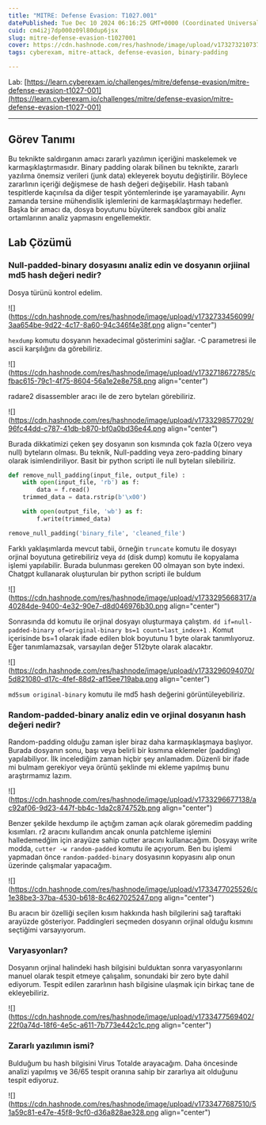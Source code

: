 ```yaml
---
title: "MITRE: Defense Evasion: T1027.001"
datePublished: Tue Dec 10 2024 06:16:25 GMT+0000 (Coordinated Universal Time)
cuid: cm4i2j7dp000z09l80dup6jsx
slug: mitre-defense-evasion-t1027001
cover: https://cdn.hashnode.com/res/hashnode/image/upload/v1732732107373/9de78f85-a868-469e-850e-69e2930b5f38.png
tags: cyberexam, mitre-attack, defense-evasion, binary-padding

---
```


Lab: [https://learn.cyberexam.io/challenges/mitre/defense-evasion/mitre-defense-evasion-t1027-001](https://learn.cyberexam.io/challenges/mitre/defense-evasion/mitre-defense-evasion-t1027-001)

---

## Görev Tanımı

Bu teknikte saldırganın amacı zararlı yazılımın içeriğini maskelemek ve karmaşıklaştırmasıdır. Binary padding olarak bilinen bu teknikte, zararlı yazılıma önemsiz verileri (junk data) ekleyerek boyutu değiştirilir. Böylece zararlının içeriği değişmese de hash değeri değişebilir. Hash tabanlı tespitlerde kaçınılsa da diğer tespit yöntemlerinde işe yaramayabilir. Aynı zamanda tersine mühendislik işlemlerini de karmaşıklaştırmayı hedefler. Başka bir amacı da, dosya boyutunu büyüterek sandbox gibi analiz ortamlarının analiz yapmasını engellemektir.

## Lab Çözümü

### Null-padded-binary dosyasını analiz edin ve dosyanın orjiinal md5 hash değeri nedir?

Dosya türünü kontrol edelim.

![](https://cdn.hashnode.com/res/hashnode/image/upload/v1732733456099/3aa654be-9d22-4c17-8a60-94c346f4e38f.png align="center")

`hexdump` komutu dosyanın hexadecimal gösterimini sağlar. -C parametresi ile ascii karşılığını da görebiliriz.

![](https://cdn.hashnode.com/res/hashnode/image/upload/v1732718672785/cfbac615-79c1-4f75-8604-56a1e2e8e758.png align="center")

radare2 disassembler aracı ile de zero byteları görebiliriz.

![](https://cdn.hashnode.com/res/hashnode/image/upload/v1733298577029/96fc44dd-c787-41db-b870-bf0a0bd36e44.png align="center")

Burada dikkatimizi çeken şey dosyanın son kısmında çok fazla 0(zero veya null) byteların olması. Bu teknik, Null-padding veya zero-padding binary olarak isimlendiriliyor. Basit bir python scripti ile null byteları silebiliriz.

```python
def remove_null_padding(input_file, output_file) :
    with open(input_file, 'rb') as f:
        data = f.read()
    trimmed_data = data.rstrip(b'\x00')

    with open(output_file, 'wb') as f:
        f.write(trimmed_data)

remove_null_padding('binary_file', 'cleaned_file')
```

Farklı yaklaşımlarda mevcut tabii, örneğin `truncate` komutu ile dosyayı orjinal boyutuna getirebiliriz veya `dd` (disk dump) komutu ile kopyalama işlemi yapılabilir. Burada bulunması gereken 00 olmayan son byte indexi. Chatgpt kullanarak oluşturulan bir python scripti ile buldum

![](https://cdn.hashnode.com/res/hashnode/image/upload/v1733295668317/a40284de-9400-4e32-90e7-d8d046976b30.png align="center")

Sonrasında dd komutu ile orjinal dosyayı oluşturmaya çalıştım. `dd if=null-padded-binary of=original-binary bs=1 count=last_index+1` . Komut içerisinde bs=1 olarak ifade edilen blok boyutunu 1 byte olarak tanımlıyoruz. Eğer tanımlamazsak, varsayılan değer 512byte olarak alacaktır.

![](https://cdn.hashnode.com/res/hashnode/image/upload/v1733296094070/5d821080-d17c-4fef-88d2-af15ee719aba.png align="center")

`md5sum original-binary` komutu ile md5 hash değerini görüntüleyebiliriz.

### Random-padded-binary analiz edin ve orjinal dosyanın hash değeri nedir?

Random-padding olduğu zaman işler biraz daha karmaşıklaşmaya başlıyor. Burada dosyanın sonu, başı veya belirli bir kısmına eklemeler (padding) yapılabiliyor. İlk incelediğim zaman hiçbir şey anlamadım. Düzenli bir ifade mi bulmam gerekiyor veya örüntü şeklinde mi ekleme yapılmış bunu araştırmamız lazım.

![](https://cdn.hashnode.com/res/hashnode/image/upload/v1733296677138/ac92af06-9d23-447f-bb4c-1da2c874752b.png align="center")

Benzer şekilde hexdump ile açtığım zaman açık olarak göremedim padding kısımları. r2 aracını kullandım ancak onunla patchleme işlemini halledemedğim için arayüze sahip cutter aracını kullanacağım. Dosyayı write modda, `cutter -w random-padded` komutu ile açıyorum. Ben bu işlemi yapmadan önce `random-padded-binary` dosyasının kopyasını alıp onun üzerinde çalışmalar yapacağım.

![](https://cdn.hashnode.com/res/hashnode/image/upload/v1733477025526/c1e38be3-37ba-4530-b618-8c4627025247.png align="center")

Bu aracın bir özelliği seçilen kısım hakkında hash bilgilerini sağ taraftaki arayüzde gösteriyor. Paddingleri seçmeden dosyanın orjinal olduğu kısmını seçtiğimi varsayıyorum.

### Varyasyonları?

Dosyanın orjinal halindeki hash bilgisini bulduktan sonra varyasyonlarını manuel olarak tespit etmeye çalışalım, sonundaki bir zero byte dahil ediyorum. Tespit edilen zararlının hash bilgisine ulaşmak için birkaç tane de ekleyebiliriz.

![](https://cdn.hashnode.com/res/hashnode/image/upload/v1733477569402/22f0a74d-18f6-4e5c-a611-7b773e442c1c.png align="center")

### Zararlı yazılımın ismi?

Bulduğum bu hash bilgisini Virus Totalde arayacağım. Daha öncesinde analizi yapılmış ve 36/65 tespit oranına sahip bir zararlıya ait olduğunu tespit ediyoruz.

![](https://cdn.hashnode.com/res/hashnode/image/upload/v1733477687510/51a59c81-e47e-45f8-9cf0-d36a828ae328.png align="center")